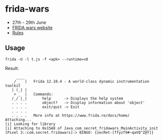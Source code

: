 # frida-wars
+ 27th - 29th June
+ [FRIDA wars website](https://fridawars.sec-r.et/)
+ [Rules](https://fridawars.sec-r.et/rules)

## Usage

```
frida -U -l t.js -f <apk> --runtime=v8
```

Result:
```
     ____
    / _  |   Frida 12.10.4 - A world-class dynamic instrumentation toolkit
   | (_| |
    > _  |   Commands:
   /_/ |_|       help      -> Displays the help system
   . . . .       object?   -> Display information about 'object'
   . . . .       exit/quit -> Exit
   . . . .
   . . . .   More info at https://www.frida.re/docs/home/
Attaching...                                                            
[i] Looking for library
[i] Attaching to 0x15A8 of Java_com_secret_fridawars_MainActivity_init
[Pixel 3::com.secret.fridawars]-> BINGO: {secRet-[ffyzf9#~qaVQ^Z@Y]}
```
